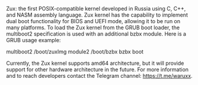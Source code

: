 Zux: the first POSIX-compatible kernel developed in Russia using C, C++, and NASM assembly language. Zux kernel has the capability to implement dual boot functionality for BIOS and UEFI mode, allowing it to be run on many platforms.
To load the Zux kernel from the GRUB boot loader, the multiboot2 specification is used with an additional bzbx module. Here is a GRUB usage example:

multiboot2 /boot/zuxImg
module2 /boot/bzbx bzbx
boot

Currently, the Zux kernel supports amd64 architecture, but it will provide support for other hardware architecture in the future.
For more information and to reach developers contact the Telegram channel: https://t.me/waruxx.